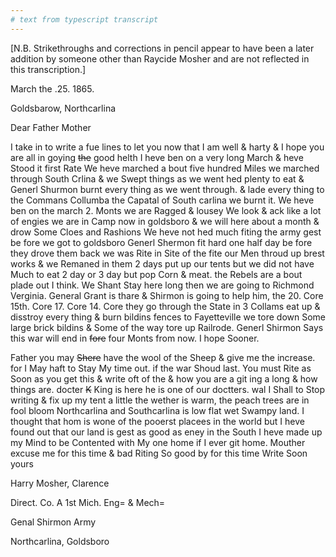 ```yaml
---
# text from typescript transcript
---
```

[N.B. Strikethroughs and corrections in pencil appear to have been a later addition by someone other than Raycide Mosher and are not reflected in this transcription.]

March the .25. 1865.

Goldsbarow, Northcarlina

Dear Father Mother

I take in to write a fue lines to let you now that I am well & harty & I hope you are all in goying ~~the~~ good helth I heve ben on a very long March & heve Stood it first Rate  We heve marched a bout five hundred Miles  we marched through South Crlina & we Swept things as we went hed plenty to eat & Generl Shurmon burnt every thing as we went through. & lade every thing to the Commans Collumba the Capatal of South carlina we burnt it. We heve ben on the march 2. Monts we are Ragged & lousey  We look & ack like a lot of engies  we are in Camp now in goldsboro & we will here about a month & drow Some Cloes and Rashions  We heve not hed much fiting the army gest be fore we got to goldsboro Generl Shermon fit hard one half day be fore they drove them back  we was Rite in Site of the fite our Men throud up brest works & we Remaned in them 2 days put up our tents but we did not have Much to eat 2 day or 3 day but pop Corn & meat. the Rebels are a bout plade out I think. We Shant Stay here long then we are going to Richmond Verginia. General Grant is thare & Shirmon is going to help him, the 20. Core 15th. Core 17. Core 14. Core they go through the State in 3 Collams eat up & disstroy every thing & burn bildins fences to Fayetteville we tore down Some large brick bildins & Some of the way tore up Railrode. Generl Shirmon Says this war will end in ~~fore~~ four Monts from now. I hope Sooner.

Father you may ~~Shere~~ have the wool of the Sheep & give me the increase. for I May haft to Stay My time out. if the war Shoud last. You must Rite as Soon as you get this & write oft of the & how you are a git ing a long & how things are. docter ~~K~~ King is here he is one of our doctters. wal I Shall to Stop writing & fix up my tent a little the wether is warm, the peach trees are in fool bloom Northcarlina and Southcarlina is low flat wet Swampy land. I thought that hom is wone of the pooerst placees in the world but I heve found out that our land is gest as good as eney in the South I heve made up my Mind to be Contented with My one home if I ever git home. Mouther excuse me for this time & bad Riting  So good by for this time Write Soon yours 

Harry Mosher, Clarence 

Direct. Co. A 1st Mich. Eng= & Mech= 

Genal Shirmon Army 

Northcarlina, Goldsboro